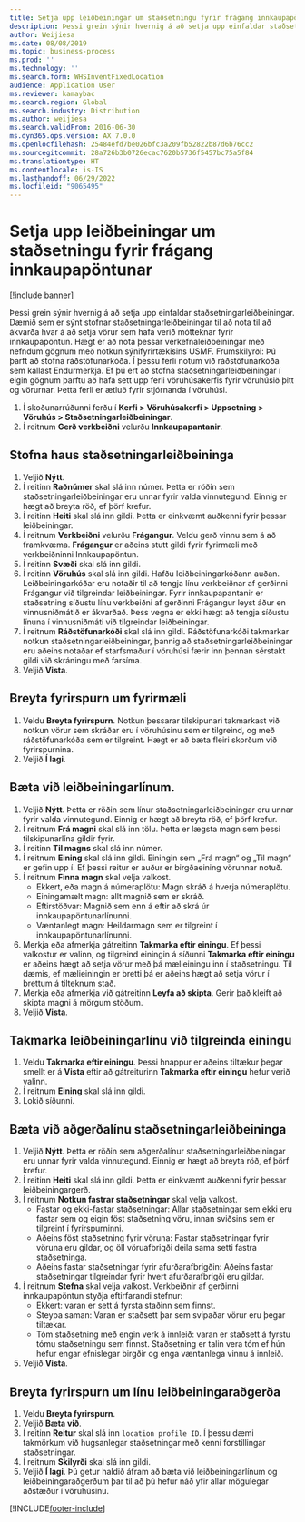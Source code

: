 ```yaml
---
title: Setja upp leiðbeiningar um staðsetningu fyrir frágang innkaupapöntunar
description: Þessi grein sýnir hvernig á að setja upp einfaldar staðsetningarleiðbeiningar.
author: Weijiesa
ms.date: 08/08/2019
ms.topic: business-process
ms.prod: ''
ms.technology: ''
ms.search.form: WHSInventFixedLocation
audience: Application User
ms.reviewer: kamaybac
ms.search.region: Global
ms.search.industry: Distribution
ms.author: weijiesa
ms.search.validFrom: 2016-06-30
ms.dyn365.ops.version: AX 7.0.0
ms.openlocfilehash: 25484efd7be026bfc3a209fb52822b87d6b76cc2
ms.sourcegitcommit: 28a726b3b0726ecac7620b5736f5457bc75a5f84
ms.translationtype: HT
ms.contentlocale: is-IS
ms.lasthandoff: 06/29/2022
ms.locfileid: "9065495"
---
```

# <a name="set-up-a-location-directive-for-purchase-order-put-away"></a>Setja upp leiðbeiningar um staðsetningu fyrir frágang innkaupapöntunar

[!include [banner](../../includes/banner.md)]

Þessi grein sýnir hvernig á að setja upp einfaldar staðsetningarleiðbeiningar. Dæmið sem er sýnt stofnar staðsetningarleiðbeiningar til að nota til að ákvarða hvar á að setja vörur sem hafa verið mótteknar fyrir innkaupapöntun. Hægt er að nota þessar verkefnaleiðbeiningar með nefndum gögnum með notkun sýnifyrirtækisins USMF. Frumskilyrði: Þú þarft að stofna ráðstöfunarkóða. Í þessu ferli notum við ráðstöfunarkóða sem kallast Endurmerkja. Ef þú ert að stofna staðsetningarleiðbeiningar í eigin gögnum þarftu að hafa sett upp ferli vöruhúsakerfis fyrir vöruhúsið þitt og vörurnar. Þetta ferli er ætluð fyrir stjórnanda í vöruhúsi.

1. Í skoðunarrúðunni ferðu í **Kerfi > Vöruhúsakerfi > Uppsetning > Vöruhús > Staðsetningarleiðbeiningar**.
2. Í reitnum **Gerð verkbeiðni** velurðu **Innkaupapantanir**.

## <a name="create-a-location-directive-header"></a>Stofna haus staðsetningarleiðbeininga
1. Veljið **Nýtt**.
2. Í reitinn **Raðnúmer** skal slá inn númer. Þetta er röðin sem staðsetningarleiðbeiningar eru unnar fyrir valda vinnutegund. Einnig er hægt að breyta röð, ef þörf krefur.  
3. Í reitinn **Heiti** skal slá inn gildi. Þetta er einkvæmt auðkenni fyrir þessar leiðbeiningar.  
4. Í reitnum **Verkbeiðni** velurðu **Frágangur**. Veldu gerð vinnu sem á að framkvæma. **Frágangur** er aðeins stutt gildi fyrir fyrirmæli með verkbeiðninni Innkaupapöntun.  
5. Í reitinn **Svæði** skal slá inn gildi.
6. Í reitinn **Vöruhús** skal slá inn gildi. Hafðu leiðbeiningarkóðann auðan.  Leiðbeiningarkóðar eru notaðir til að tengja línu verkbeiðnar af gerðinni Frágangur við tilgreindar leiðbeiningar. Fyrir innkaupapantanir er staðsetning síðustu línu verkbeiðni af gerðinni Frágangur leyst áður en vinnusniðmátið er ákvarðað. Þess vegna er ekki hægt að tengja síðustu línuna í vinnusniðmáti við tilgreindar leiðbeiningar.   
7. Í reitnum **Ráðstöfunarkóði** skal slá inn gildi. Ráðstöfunarkóði takmarkar notkun staðsetningarleiðbeiningar, þannig að staðsetningarleiðbeiningar eru aðeins notaðar ef starfsmaður í vöruhúsi færir inn þennan sérstakt gildi við skráningu með farsíma.  
8. Veljið **Vista**.

## <a name="edit-the-query-for-directive"></a>Breyta fyrirspurn um fyrirmæli
1. Veldu **Breyta fyrirspurn**. Notkun þessarar tilskipunari takmarkast við notkun vörur sem skráðar eru í vöruhúsinu sem er tilgreind, og með ráðstöfunarkóða sem er tilgreint. Hægt er að bæta fleiri skorðum við fyrirspurnina.  
2. Veljið **Í lagi**.

## <a name="add-directive-lines"></a>Bæta við leiðbeiningarlínum.
1. Veljið **Nýtt**. Þetta er röðin sem línur staðsetningarleiðbeiningar eru unnar fyrir valda vinnutegund. Einnig er hægt að breyta röð, ef þörf krefur.  
2. Í reitnum **Frá magni** skal slá inn tölu. Þetta er lægsta magn sem þessi tilskipunarlína gildir fyrir.  
3. Í reitinn **Til magns** skal slá inn númer.
4. Í reitnum **Eining** skal slá inn gildi. Einingin sem „Frá magn“ og „Til magn“ er gefin upp í. Ef þessi reitur er auður er birgðaeining vörunnar notuð.  
5. Í reitnum **Finna magn** skal velja valkost.
    - Ekkert, eða magn á númeraplötu: Magn skráð á hverja númeraplötu.  
    - Einingamælt magn: allt magnið sem er skráð.  
    - Eftirstöðvar: Magnið sem enn á eftir að skrá úr innkaupapöntunarlínunni.  
    - Væntanlegt magn: Heildarmagn sem er tilgreint í innkaupapöntunarlínunni.  
6. Merkja eða afmerkja gátreitinn **Takmarka eftir einingu**. Ef þessi valkostur er valinn, og tilgreind einingin á síðunni **Takmarka eftir einingu** er aðeins hægt að setja vörur með þá mælieiningu inn í staðsetningu. Til dæmis, ef mælieiningin er bretti þá er aðeins hægt að setja vörur í brettum á tilteknum stað.  
7. Merkja eða afmerkja við gátreitinn **Leyfa að skipta**. Gerir það kleift að skipta magni á mörgum stöðum.  
8. Veljið **Vista**.

## <a name="restrict-the-directive-line-to-a-specific-unit"></a>Takmarka leiðbeiningarlínu við tilgreinda einingu
1. Veldu **Takmarka eftir einingu**. Þessi hnappur er aðeins tiltækur þegar smellt er á **Vista** eftir að gátreiturinn **Takmarka eftir einingu** hefur verið valinn.  
2. Í reitnum **Eining** skal slá inn gildi.
3. Lokið síðunni.

## <a name="add-a-location-directive-action-line"></a>Bæta við aðgerðalínu staðsetningarleiðbeininga
1. Veljið **Nýtt**. Þetta er röðin sem aðgerðalínur staðsetningarleiðbeiningar eru unnar fyrir valda vinnutegund. Einnig er hægt að breyta röð, ef þörf krefur.  
2. Í reitinn **Heiti** skal slá inn gildi. Þetta er einkvæmt auðkenni fyrir þessar leiðbeiningargerð.  
3. Í reitnum **Notkun fastrar staðsetningar** skal velja valkost.
    - Fastar og ekki-fastar staðsetningar: Allar staðsetningar sem ekki eru fastar sem og eigin föst staðsetning vöru, innan sviðsins sem er tilgreint í fyrirspurninni.  
    - Aðeins föst staðsetning fyrir vöruna: Fastar staðsetningar fyrir vöruna eru gildar, og öll vöruafbrigði deila sama setti fastra staðsetninga.  
    - Aðeins fastar staðsetningar fyrir afurðarafbrigðin: Aðeins fastar staðsetningar tilgreindar fyrir hvert afurðarafbrigði eru gildar.  
4. Í reitnum **Stefna** skal velja valkost. Verkbeiðnir af gerðinni innkaupapöntun styðja eftirfarandi stefnur: 
    - Ekkert: varan er sett á fyrsta staðinn sem finnst.  
    - Steypa saman: Varan er staðsett þar sem svipaðar vörur eru þegar tiltækar.  
    - Tóm staðsetning með engin verk á innleið: varan er staðsett á fyrstu tómu staðsetningu sem finnst. Staðsetning er talin vera tóm ef hún hefur engar efnislegar birgðir og enga væntanlega vinnu á innleið.  
5. Veljið **Vista**.

## <a name="edit-the-query-for-directive-action-line"></a>Breyta fyrirspurn um línu leiðbeiningaraðgerða
1. Veldu **Breyta fyrirspurn**.
2. Veljið **Bæta við**.
3. Í reitinn **Reitur** skal slá inn `location profile ID`. Í þessu dæmi takmörkum við hugsanlegar staðsetningar með kenni forstillingar staðsetningar.  
4. Í reitnum **Skilyrði** skal slá inn gildi.
5. Veljið **Í lagi**. Þú getur haldið áfram að bæta við leiðbeiningarlínum og leiðbeiningaraðgerðum þar til að þú hefur náð yfir allar mögulegar aðstæður í vöruhúsinu.  



[!INCLUDE[footer-include](../../../includes/footer-banner.md)]